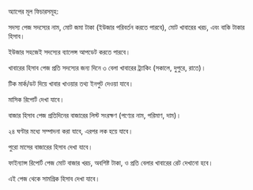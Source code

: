 অ্যাপের মূল ফিচারসমূহ:

সদস্য পেজ
সদস্যের নাম, মোট জমা টাকা (ইউজার পরিবর্তন করতে পারবে), মোট খাবারের খরচ, এবং বাকি টাকার হিসাব।

ইউজার সহজেই সদস্যের ব্যালেন্স আপডেট করতে পারবে।

খাবারের হিসাব পেজ
প্রতি সদস্যের জন্য দিনে ৩ বেলা খাবারের ট্র্যাকিং (সকালে, দুপুরে, রাতে)।

টিক মার্ক/ডট দিয়ে খাবার খাওয়ার তথ্য ইনপুট দেওয়া যাবে।

মাসিক রিপোর্ট দেখা যাবে।

বাজার হিসাব পেজ
প্রতিদিনের বাজারের লিস্ট সংরক্ষণ (পণ্যের নাম, পরিমাণ, দাম)।

২৪ ঘণ্টার মধ্যে সম্পাদনা করা যাবে, এরপর লক হয়ে যাবে।

পুরো মাসের বাজারের হিসাব দেখা যাবে।

ফাইন্যান্স রিপোর্ট পেজ
মোট বাজার খরচ, অবশিষ্ট টাকা, ও প্রতি বেলার খাবারের রেট দেখানো হবে।

এই পেজ থেকে সামগ্রিক হিসাব দেখা যাবে।
